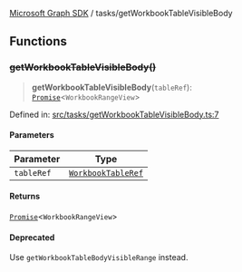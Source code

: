 [Microsoft Graph SDK](../modules.md) / tasks/getWorkbookTableVisibleBody

## Functions

### ~~getWorkbookTableVisibleBody()~~

> **getWorkbookTableVisibleBody**(`tableRef`): [`Promise`](https://developer.mozilla.org/docs/Web/JavaScript/Reference/Global_Objects/Promise)\<`WorkbookRangeView`\>

Defined in: [src/tasks/getWorkbookTableVisibleBody.ts:7](https://github.com/Future-Secure-AI/microsoft-graph/blob/6f587d043e8277194e9b2feca914ab2cba9d258d/src/tasks/getWorkbookTableVisibleBody.ts#L7)

#### Parameters

| Parameter | Type |
| ------ | ------ |
| `tableRef` | [`WorkbookTableRef`](../models/WorkbookTableRef.md#workbooktableref) |

#### Returns

[`Promise`](https://developer.mozilla.org/docs/Web/JavaScript/Reference/Global_Objects/Promise)\<`WorkbookRangeView`\>

#### Deprecated

Use `getWorkbookTableBodyVisibleRange` instead.

